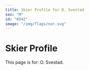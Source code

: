 ```yaml
---
title: Skier Profile for O. Svestad
sex: "M"
id: "8542"
image: "/img/flags/nor.svg" 
---
```


# Skier Profile

This page is for: O. Svestad.
    